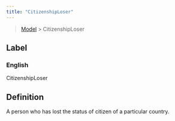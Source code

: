 ```yaml
---
title: "CitizenshipLoser"
---
```


> [Model](../../) > CitizenshipLoser

## Label

### English
CitizenshipLoser


## Definition
A person who has lost the status of citizen of a particular country. 


    
